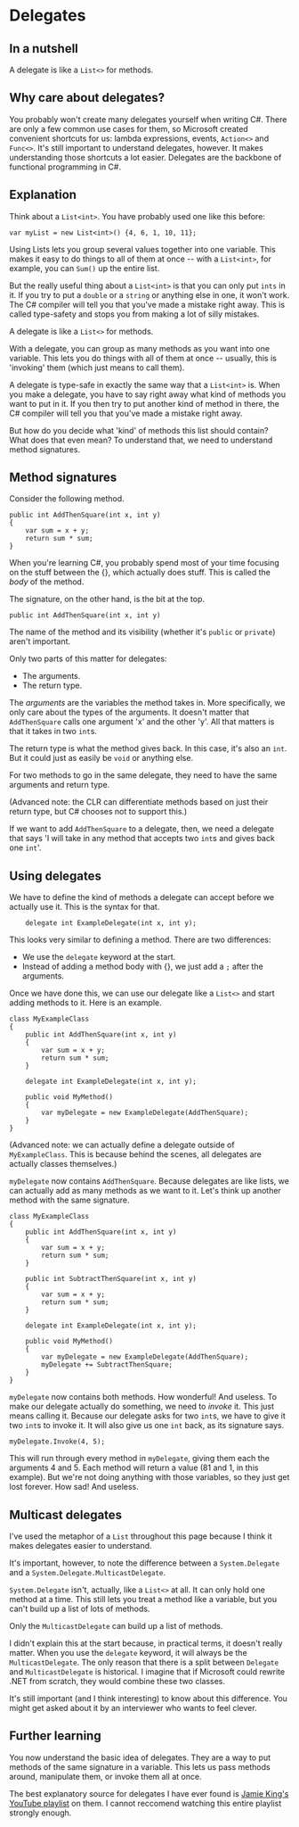 # Delegates

## In a nutshell

A delegate is like a `List<>` for methods.

## Why care about delegates?

You probably won't create many delegates yourself when writing C#. There are only a few common use cases for them, so Microsoft created convenient shortcuts for us: lambda expressions, events, `Action<>` and `Func<>`. It's still important to understand delegates, however. It makes understanding those shortcuts a lot easier. Delegates are the backbone of functional programming in C#.

## Explanation

Think about a `List<int>`. You have probably used one like this before:

```
var myList = new List<int>() {4, 6, 1, 10, 11};
```

Using Lists lets you group several values together into one variable. This makes it easy to do things to all of them at once -- with a `List<int>`, for example, you can `Sum()` up the entire list.

But the really useful thing about a `List<int>` is that you can only put `ints` in it. If you try to put a `double` or a `string` or anything else in one, it won't work. The C# compiler will tell you that you've made a mistake right away. This is called type-safety and stops you from making a lot of silly mistakes.

A delegate is like a `List<>` for methods.

With a delegate, you can group as many methods as you want into one variable. This lets you do things with all of them at once -- usually, this is 'invoking' them (which just means to call them).

A delegate is type-safe in exactly the same way that a `List<int>` is. When you make a delegate, you have to say right away what kind of methods you want to put in it. If you then try to put another kind of method in there, the C# compiler will tell you that you've made a mistake right away.

But how do you decide what 'kind' of methods this list should contain? What does that even mean? To understand that, we need to understand method signatures.

## Method signatures

Consider the following method.

```
public int AddThenSquare(int x, int y)
{
    var sum = x + y;
    return sum * sum;
}
```

When you're learning C#, you probably spend most of your time focusing on the stuff between the {}, which actually does stuff. This is called the *body* of the method.

The signature, on the other hand, is the bit at the top.

`public int AddThenSquare(int x, int y)`

The name of the method and its visibility (whether it's `public` or `private`) aren't important.

Only two parts of this matter for delegates:
* The arguments.
* The return type.

The *arguments* are the variables the method takes in. More specifically, we only care about the types of the arguments. It doesn't matter that `AddThenSquare` calls one argument 'x' and the other 'y'. All that matters is that it takes in two `int`s.

The return type is what the method gives back. In this case, it's also an `int`. But it could just as easily be `void` or anything else.

For two methods to go in the same delegate, they need to have the same arguments and return type.

(Advanced note: the CLR can differentiate methods based on just their return type, but C# chooses not to support this.)

If we want to add `AddThenSquare` to a delegate, then, we need a delegate that says 'I will take in any method that accepts two `int`s and gives back one `int`'. 

## Using delegates

We have to define the kind of methods a delegate can accept before we actually use it. This is the syntax for that.

```
    delegate int ExampleDelegate(int x, int y);
```

This looks very similar to defining a method. There are two differences:
* We use the `delegate` keyword at the start.
* Instead of adding a method body with {}, we just add a `;` after the arguments.

Once we have done this, we can use our delegate like a `List<>` and start adding methods to it. Here is an example.

```
class MyExampleClass
{
    public int AddThenSquare(int x, int y)
    {
        var sum = x + y;
        return sum * sum;
    }

    delegate int ExampleDelegate(int x, int y);

    public void MyMethod()
    {
        var myDelegate = new ExampleDelegate(AddThenSquare);
    }
}

```

(Advanced note: we can actually define a delegate outside of `MyExampleClass`. This is because behind the scenes, all delegates are actually classes themselves.)

`myDelegate` now contains `AddThenSquare`. Because delegates are like lists, we can actually add as many methods as we want to it. Let's think up another method with the same signature.

```
class MyExampleClass
{
    public int AddThenSquare(int x, int y)
    {
        var sum = x + y;
        return sum * sum;
    }

    public int SubtractThenSquare(int x, int y)
    {
        var sum = x + y;
        return sum * sum;
    }

    delegate int ExampleDelegate(int x, int y);

    public void MyMethod()
    {
        var myDelegate = new ExampleDelegate(AddThenSquare);
        myDelegate += SubtractThenSquare;
    }
}

```

`myDelegate` now contains both methods. How wonderful! And useless. To make our delegate actually do something, we need to *invoke* it. This just means calling it.
Because our delegate asks for two `int`s, we have to give it two `int`s to invoke it. It will also give us one `int` back, as its signature says.

```myDelegate.Invoke(4, 5);```

This will run through every method in `myDelegate`, giving them each the arguments 4 and 5. Each method will return a value (81 and 1, in this example). But we're not doing anything with those variables, so they just get lost forever. How sad! And useless.

## Multicast delegates

I've used the metaphor of a `List` throughout this page because I think it makes delegates easier to understand.

It's important, however, to note the difference between a `System.Delegate` and a `System.Delegate.MulticastDelegate`.

`System.Delegate` isn't, actually, like a `List<>` at all. It can only hold one method at a time. This still lets you treat a method like a variable, but you can't build up a list of lots of methods.

Only the `MulticastDelegate` can build up a list of methods.

I didn't explain this at the start because, in practical terms, it doesn't really matter. When you use the `delegate` keyword, it will always be the `MulticastDelegate`. The only reason that there is a split between `Delegate` and `MulticastDelegate` is historical. I imagine that if Microsoft could rewrite .NET from scratch, they would combine these two classes.

It's still important (and I think interesting) to know about this difference. You might get asked about it by an interviewer who wants to feel clever.

## Further learning

You now understand the basic idea of delegates. They are a way to put methods of the same signature in a variable. This lets us pass methods around, manipulate them, or invoke them all at once.

The best explanatory source for delegates I have ever found is [Jamie King's YouTube playlist](https://www.youtube.com/playlist?list=PLAE7FECFFFCBE1A54) on them. I cannot reccomend watching this entire playlist strongly enough.